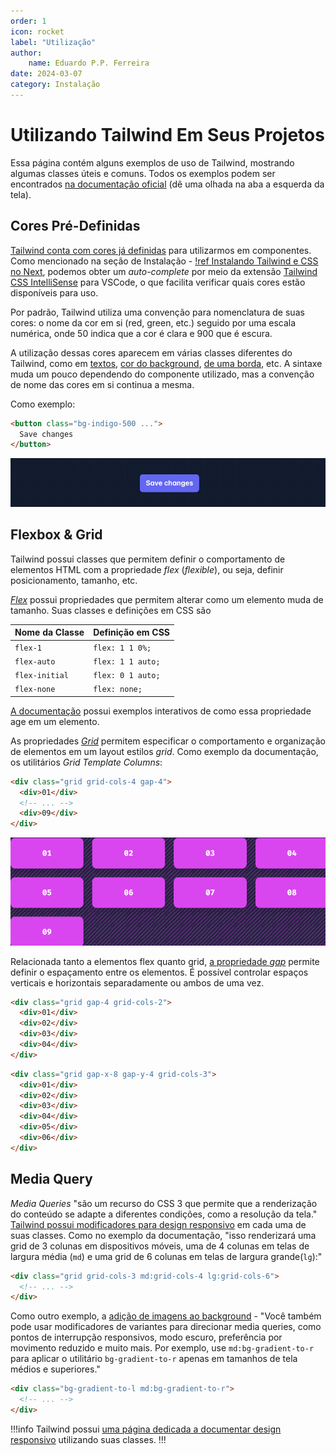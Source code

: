 ```yaml
---
order: 1
icon: rocket
label: "Utilização"
author:
    name: Eduardo P.P. Ferreira
date: 2024-03-07
category: Instalação
---
```


# Utilizando Tailwind Em Seus Projetos

Essa página contém alguns exemplos de uso de Tailwind, mostrando algumas classes úteis e comuns.
Todos os exemplos podem ser encontrados [na documentação oficial](https://tailwindcss.com/docs/installation) (dê uma olhada na aba a esquerda da tela).

## Cores Pré-Definidas

[Tailwind conta com cores já definidas](https://tailwindcss.com/docs/customizing-colors) para utilizarmos em componentes. Como mencionado na seção de Instalação - [!ref Instalando Tailwind e CSS no Next](./instalacao.md), podemos obter um *auto-complete* por meio da extensão [Tailwind CSS IntelliSense](https://marketplace.visualstudio.com/items?itemName=bradlc.vscode-tailwindcss) para VSCode, o que facilita verificar quais cores estão disponíveis para uso.

Por padrão, Tailwind utiliza uma convenção para nomenclatura de suas cores: o nome da cor em si (red, green, etc.) seguido por uma escala numérica, onde 50 indica que a cor é clara e 900 que é escura.

A utilização dessas cores aparecem em várias classes diferentes do Tailwind, como em [textos](https://tailwindcss.com/docs/text-color), [cor do background](https://tailwindcss.com/docs/background-color), [de uma borda](https://tailwindcss.com/docs/border-color), etc. A sintaxe muda um pouco dependendo do componente utilizado, mas a convenção de nome das cores em si continua a mesma.

Como exemplo:

```html
<button class="bg-indigo-500 ...">
  Save changes
</button>
```

![Cor de Background de um Botão](../assets/exemplos/tailwindBgColor_example.png)

## Flexbox & Grid

Tailwind possui classes que permitem definir o comportamento de elementos HTML com a propriedade *flex* (*flexible*), ou seja, definir posicionamento, tamanho, etc.

[*Flex*](https://tailwindcss.com/docs/flex) possui propriedades que permitem alterar como um elemento muda de tamanho. Suas classes e definições em CSS são

Nome da Classe   | Definição em CSS
---              | ---
`flex-1`         | `flex: 1 1 0%;`
`flex-auto`      | `flex: 1 1 auto;`
`flex-initial`   | `flex: 0 1 auto;`
`flex-none`      | `flex: none;`

[A documentação](https://tailwindcss.com/docs/flex) possui exemplos interativos de como essa propriedade age em um elemento.

As propriedades [*Grid*](https://tailwindcss.com/docs/grid-template-columns) permitem especificar o comportamento e organização de elementos em um layout estilos *grid*. Como exemplo da documentação, os utilitários *Grid Template Columns*:

```html
<div class="grid grid-cols-4 gap-4">
  <div>01</div>
  <!-- ... -->
  <div>09</div>
</div>
```

![Organização das colunas em um *grid*](../assets/exemplos/tailwindGrid_example.png)

Relacionada tanto a elementos flex quanto grid, [a propriedade *gap*](https://tailwindcss.com/docs/gap) permite definir o espaçamento entre os elementos. É possível controlar espaços verticais e horizontais separadamente ou ambos de uma vez.

```html Espaçamento Geral
<div class="grid gap-4 grid-cols-2">
  <div>01</div>
  <div>02</div>
  <div>03</div>
  <div>04</div>
</div>
```

```html Espaçamentos Vertical e Horizontal Separados
<div class="grid gap-x-8 gap-y-4 grid-cols-3">
  <div>01</div>
  <div>02</div>
  <div>03</div>
  <div>04</div>
  <div>05</div>
  <div>06</div>
</div>
```

## Media Query

*Media Queries* "são um recurso do CSS 3 que permite que a renderização do conteúdo se adapte a diferentes condições, como a resolução da tela." [Tailwind possui modificadores para design responsivo](https://tailwindcss.com/docs/hover-focus-and-other-states#media-and-feature-queries) em cada uma de suas classes. Como no exemplo da documentação, "isso renderizará uma grid de 3 colunas em dispositivos móveis, uma de 4 colunas em telas de largura média (`md`) e uma grid de 6 colunas em telas de largura grande(`lg`):"

```html
<div class="grid grid-cols-3 md:grid-cols-4 lg:grid-cols-6">
  <!-- ... -->
</div>
```

Como outro exemplo, a [adição de imagens ao background](https://tailwindcss.com/docs/background-image#breakpoints-and-media-queries) - "Você também pode usar modificadores de variantes para direcionar media queries, como pontos de interrupção responsivos, modo escuro, preferência por movimento reduzido e muito mais.  Por exemplo, use `md:bg-gradient-to-r` para aplicar o utilitário `bg-gradient-to-r` apenas em tamanhos de tela médios e superiores."

```html
<div class="bg-gradient-to-l md:bg-gradient-to-r">
  <!-- ... -->
</div>
```

!!!info
Tailwind possui [uma página dedicada a documentar design responsivo](https://tailwindcss.com/docs/responsive-design) utilizando suas classes.
!!!
